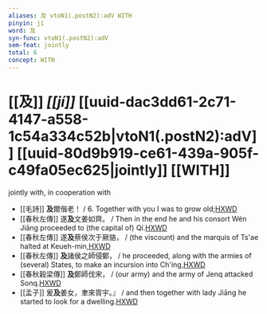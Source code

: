 ```yaml
---
aliases: 及 vtoN1(.postN2):adV WITH
pinyin: jí
word: 及
syn-func: vtoN1(.postN2):adV
sem-feat: jointly
total: 6
concept: WITH 
---
```

# [[及]] *[[jí]]*  [[uuid-dac3dd61-2c71-4147-a558-1c54a334c52b|vtoN1(.postN2):adV]] [[uuid-80d9b919-ce61-439a-905f-c49fa05ec625|jointly]] [[WITH]]
jointly with, in cooperation with
 - [[毛詩]] **及**爾偕老！ / 6. Together with you I was to grow old;[HXWD](https://hxwd.org/textview.html?location=KR1c0001_tls_005-27a.2)
 - [[春秋左傳]] 遂**及**文姜如齊。 / Then in the end he and his consort Wén Jiāng proceeded to (the capital of) Qí.[HXWD](https://hxwd.org/textview.html?location=KR1e0001_tls_002-273a.3)
 - [[春秋左傳]] 遂**及**蔡侯次于厥貉， / (the viscount) and the marquis of Ts'ae halted at Keueh-min,[HXWD](https://hxwd.org/textview.html?location=KR1e0001_tls_006-204a.4)
 - [[春秋左傳]] **及**諸侯之師侵鄭， / he proceeded, along with the armies of (several) States, to make an incursion into Ch'ing,[HXWD](https://hxwd.org/textview.html?location=KR1e0001_tls_007-38a.8)
 - [[春秋穀梁傳]] **及**鄭師伐宋， / (our army) and the army of Jenq attacked Sonq.[HXWD](https://hxwd.org/textview.html?location=KR1e0008_tls_002-85a.3)
 - [[孟子]] 爰**及**姜女，聿來胥宇。』 / and then together with lady Jiāng he started to look for a dwelling.[HXWD](https://hxwd.org/textview.html?location=KR1h0001_tls_002-39a.8)